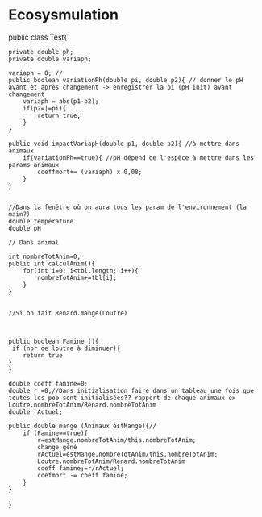 # Ecosysmulation
public class Test{	
	
	private double ph;
	private double variaph;

	variaph = 0; // 
	public boolean variationPh(double pi, double p2){ // donner le pH avant et après changement -> enregistrer la pi (pH init) avant 								changement
		variaph = abs(p1-p2);
		if(p2=|=pi){
			return true;
		}
	}

	public void impactVariapH(double p1, double p2){ //à mettre dans animaux
		if(variationPh==true){ //pH dépend de l'espèce à mettre dans les params animaux
			coeffmort+= (variaph) x 0,08;
		}
	}


	//Dans la fenêtre où on aura tous les param de l'environnement (la main?)
	double température 
	double pH

	// Dans animal 

	int nombreTotAnim=0;
	public int calculAnim(){
		for(int i=0; i<tbl.length; i++){
			nombreTotAnim+=tbl[i];
		}
	}


	//Si on fait Renard.mange(Loutre)



	public boolean Famine (){
	 if (nbr de loutre à diminuer){
		return true
	}
	}

	double coeff famine=0;
	double r =0;//Dans initialisation faire dans un tableau une fois que toutes les pop sont initialisées?? rapport de chaque animaux ex 			Loutre.nombreTotAnim/Renard.nombreTotAnim
	double rActuel;

	public double mange (Animaux estMange){// 
		if (Famine==true){
			r=estMange.nombreTotAnim/this.nombreTotAnim;
			change géné
			rActuel=estMange.nombreTotAnim/this.nombreTotAnim;
			Loutre.nombreTotAnim/Renard.nombreTotAnim
			coeff famine;=r/rActuel;
			coefmort -= coeff famine;
		}
	}
}

